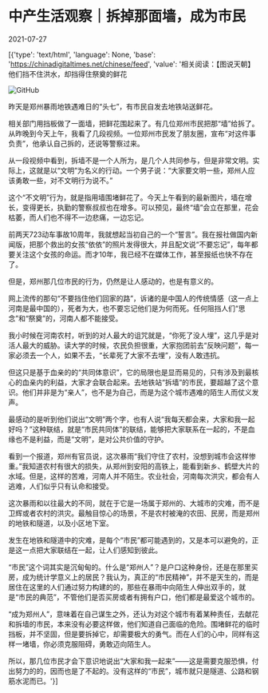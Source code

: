 # 中产生活观察｜拆掉那面墙，成为市民

2021-07-27

[{'type': 'text/html', 'language': None, 'base': 'https://chinadigitaltimes.net/chinese/feed', 'value': '相关阅读：【图说天朝】他们挡不住洪水，却挡得住祭奠的鲜花

![GitHub](https://chinadigitaltimes.net/chinese/files/2021/07/IMG_8816.jpg)

昨天是郑州暴雨地铁遇难日的“头七”，有市民自发去地铁站送鲜花。

相关部门用挡板做了一面墙，把鲜花围起来了。有几位郑州市民把那“墙”给拆了。从昨晚到今天上午，我看了几段视频。一位郑州市民发了朋友圈，宣布“对这件事负责”，他承认自己拆的，还说等警察过来。

从一段视频中看到，拆墙不是一个人所为，是几个人共同参与，但是非常文明。实际上，这就是以“文明”为名义的行动。一个男子说：“大家要文明一些，郑州人应该勇敢一些，对不文明行为说不。”

这个“不文明”行为，就是指用墙围堵鲜花了。今天上午看到的最新图片，墙在增长，变得更长，执勤的警察叔叔也在增多。可以预见，最终“墙”会立在那里，花会枯萎，而人们也不得不一边悲痛，一边忘记。

前两天723动车事故10周年，我就想起当初自己的一个“誓言”。我在报社做国内新闻版，把那个救出的女孩“依依”的照片发得很大，并且配文说“不要忘记”，每年都要关注这个女孩的命运。而才10年，我已经不在媒体工作，甚至报纸也快不存在了。

但是，郑州那几位市民的行为，仍然是让人感动的，也是有意义的。

网上流传的那句“不要挡住他们回家的路”，诉诸的是中国人的传统情感（这一点上河南是最中国的），死者为大，也不要忘记他们是为何而死。任何阻挡人们“思念”和“祭奠”的，河南人都不能接受。

我小时候在河南农村，听到的对人最大的诅咒就是，“你死了没人埋”，这几乎是对活人最大的威胁。读大学的时候，农民负担很重，大家抱团前去“反映问题”，每一家必须去一个人，如果不去，“长辈死了大家不去埋”，没有人敢违抗。

但这只是基于血亲的的“共同体意识”，它的局限也是显而易见的，只有涉及到最核心的血亲内的利益，大家才会联合起来。去地铁站“拆墙”的市民，要超越了这个意识。他们并非是为“亲人”，也不是为自己，而是为这个城市遇难的陌生人而仗义发声。

最感动的是听到他们说出“文明”两个字，也有人说“我每天都会来，大家和我一起好吗？”这种联结，就是“市民共同体”的联结，能够把大家联系在一起的，不是血缘也不是利益，而是“文明”，是对公共价值的守护。

看到一个报道，郑州有官员说，这次暴雨“我们守住了农村，没想到城市会这样惨重。”我知道农村有很大的损失，从郑州到安阳的高铁上，能看到新乡、鹤壁大片的水域。但是，这样的苦难，河南人并不陌生。农业社会，河南每次洪灾，都会有人逃难，人们似乎只有认命和接受。

这次暴雨和以往最大的不同，就在于它是一场属于郑州的、大城市的灾难，而不是卫辉或者农村的洪灾。最触目惊心的场景，不是农村被淹的农田、民房，而是郑州的地铁和隧道，以及小区地下室。

发生在地铁和隧道中的灾难，是每个“市民”都可能遇到的，又是本可以避免的，正是这一点把大家联结在一起，让人们感知到彼此。

“市民”这个词其实是沉甸甸的。什么是“郑州人”？是户口这种身份，还是在那里买房，成为统计学意义上的居民？我认为，真正的“市民精神”，并不是天生的，而是居住在这里的人们通过努力构建的的，那些在暴雨中向陌生人伸出双手的，就是“市民的典范”，不管他们是否买房或者有拥有户口，他们都是最爱这个城市的。

“成为郑州人”，意味着在自己谋生之外，还认为对这个城市有着某种责任，去献花和拆墙的市民，本来没有必要这样做，他们知道自己面临的危险。围堵鲜花的临时挡板，并不坚固，但是要拆掉它，却需要极大的勇气。而在人们的心中，同样有这样一堵墙，你必须克服阻碍，勇敢迈向陌生人。

所以，那几位市民才会下意识地说出“大家和我一起来”——这是需要克服恐惧，付出努力的的，因而也是了不起的。没有这样的“市民”，城市就只是隧道、公路和钢筋水泥而已。'}]